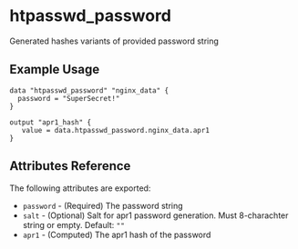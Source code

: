 # htpasswd_password

Generated hashes variants of provided password string

## Example Usage

```hcl
data "htpasswd_password" "nginx_data" {
  password = "SuperSecret!"
}
```

```hcl
output "apr1_hash" {
   value = data.htpasswd_password.nginx_data.apr1
}
```

## Attributes Reference

The following attributes are exported:

* `password` - (Required) The password string
* `salt` - (Optional) Salt for apr1 password generation. Must 8-charachter string or empty. Default: `""`
* `apr1` - (Computed) The apr1 hash of the password
